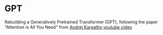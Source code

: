 # GPT
Rebuilding a Generatively Pretrained Transformer (GPT), following the paper "Attention is All You Need" from  [Andrej Karpathy youtube video]([url](https://www.youtube.com/watch?v=kCc8FmEb1nY&t=6576s&ab_channel=AndrejKarpathy))
